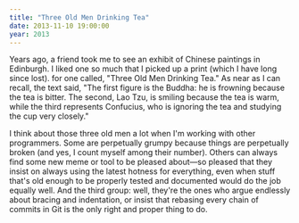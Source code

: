 ```yaml
---
title: "Three Old Men Drinking Tea"
date: 2013-11-10 19:00:00
year: 2013
---
```

<p>
  Years ago,
  a friend took me to see an exhibit of Chinese paintings in Edinburgh.
  I liked one so much that I picked up a print
  (which I have long since lost).
  for one called, "Three Old Men Drinking Tea."
  As near as I can recall,
  the text said,
  "The first figure is the Buddha:
  he is frowning because the tea is bitter.
  The second, Lao Tzu,
  is smiling because the tea is warm,
  while the third represents Confucius,
  who is ignoring the tea and studying the cup very closely."
</p>
<p>
  I think about those three old men a lot when I'm working with other programmers.
  Some are perpetually grumpy because things are perpetually broken
  (and yes, I count myself among their number).
  Others can always find some new meme or tool to be pleased about&mdash;so pleased
  that they insist on always using the latest hotness for everything,
  even when stuff that's old enough to be properly tested and documented
  would do the job equally well.
  And the third group:
  well,
  they're the ones who argue endlessly about bracing and indentation,
  or insist that rebasing every chain of commits in Git is the only right and proper thing to do.
</p>
